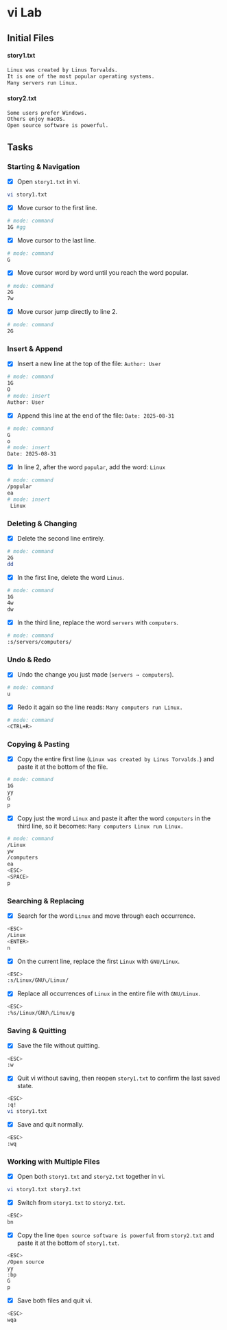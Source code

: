 # vi Lab

## Initial Files

#### story1.txt

```bash
Linux was created by Linus Torvalds.
It is one of the most popular operating systems.
Many servers run Linux.
```

#### story2.txt

```bash
Some users prefer Windows.
Others enjoy macOS.
Open source software is powerful.
```

## Tasks

### Starting & Navigation

- [x] Open `story1.txt` in vi.

```bash
vi story1.txt
```

- [x] Move cursor to the first line.

```bash
# mode: command
1G #gg
```

- [x] Move cursor to the last line.

```bash
# mode: command
G
```

- [x] Move cursor word by word until you reach the word popular.

```bash
# mode: command
2G
7w
```

- [x] Move cursor jump directly to line 2.

```bash
# mode: command
2G
```

### Insert & Append

- [x] Insert a new line at the top of the file: `Author: User`

```bash
# mode: command
1G
O
# mode: insert
Author: User
```

- [x] Append this line at the end of the file: `Date: 2025-08-31`

```bash
# mode: command
G
o
# mode: insert
Date: 2025-08-31
```

- [x] In line 2, after the word `popular`, add the word: `Linux`

```bash
# mode: command
/popular
ea
# mode: insert
 Linux
```

### Deleting & Changing

- [x] Delete the second line entirely.

```bash
# mode: command
2G
dd
```

- [x] In the first line, delete the word `Linus`.

```bash
# mode: command
1G
4w
dw
```

- [x] In the third line, replace the word `servers` with `computers`.

```bash
# mode: command
:s/servers/computers/
```

### Undo & Redo

- [x] Undo the change you just made (`servers → computers`).

```bash
# mode: command
u
```

- [x] Redo it again so the line reads: `Many computers run Linux.`

```bash
# mode: command
<CTRL+R>
```

### Copying & Pasting

- [x] Copy the entire first line (`Linux was created by Linus Torvalds.`) and paste it at the bottom of the file.

```bash
# mode: command
1G
yy
G
p
```

- [x] Copy just the word `Linux` and paste it after the word `computers` in the third line, so it becomes: `Many computers Linux run Linux.`

```bash
# mode: command
/Linux
yw
/computers
ea
<ESC>
<SPACE>
p
```

### Searching & Replacing

- [x] Search for the word `Linux` and move through each occurrence.

```bash
<ESC>
/Linux
<ENTER>
n
```

- [x] On the current line, replace the first `Linux` with `GNU/Linux`.

```bash
<ESC>
:s/Linux/GNU\/Linux/
```

- [x] Replace all occurrences of `Linux` in the entire file with `GNU/Linux`.

```bash
<ESC>
:%s/Linux/GNU\/Linux/g
```

### Saving & Quitting

- [x] Save the file without quitting.

```bash
<ESC>
:w
```

- [x] Quit vi without saving, then reopen `story1.txt` to confirm the last saved state.

```bash
<ESC>
:q!
vi story1.txt
```

- [x] Save and quit normally.

```bash
<ESC>
:wq
```

### Working with Multiple Files

- [x] Open both `story1.txt` and `story2.txt` together in vi.

```bash
vi story1.txt story2.txt
```

- [x] Switch from `story1.txt` to `story2.txt`.

```bash
<ESC>
bn
```

- [x] Copy the line `Open source software is powerful` from `story2.txt` and paste it at the bottom of `story1.txt`.

```bash
<ESC>
/Open source
yy
:bp
G
p
```

- [x] Save both files and quit vi.

```bash
<ESC>
wqa
```
